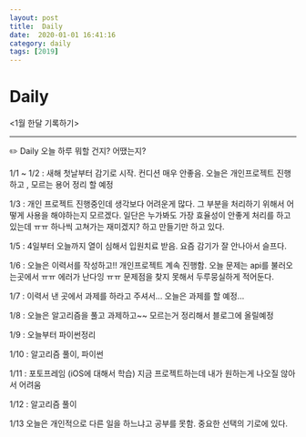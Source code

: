 ```yaml
---
layout: post
title:  Daily
date:  2020-01-01 16:41:16
category: daily
tags: [2019]
---
```


# Daily

<1월 한달 기록하기>

------

✏️ Daily 오늘 하루 뭐할 건지? 어땠는지?

1/1 ~ 1/2  : 새해 첫날부터 감기로 시작. 컨디션 매우 안좋음. 
오늘은 개인프로젝트 진행하고 , 모르는 용어 정리 할 예정

1/3 : 개인 프로젝트 진행중인데 생각보다 어려운게 많다. 
그 부분을 처리하기 위해서 어떻게 사용을 해야하는지 모르겠다. 
일단은 누가봐도 가장 효율성이 안좋게 처리를 하고 있는데 ㅠㅠ 하나씩 고쳐가는 재미겠지? 하고 만들기만 하고 있다. 

1/5 : 4일부터 오늘까지 열이 심해서 입원치료 받음. 요즘 감기가 잘 안나아서 슬프다. 

1/6 : 오늘은 이력서를 작성하고!! 개인프로젝트 계속 진행함. 오늘 문제는 api를 불러오는곳에서 ㅠㅠ 에러가 난다잉 ㅠㅠ 문제점을 찾지 못해서 두루뭉실하게 적어둔다. 

1/7 : 이력서 낸 곳에서 과제를 하라고 주셔서... 오늘은 과제를 할 예정...

1/8 : 오늘은 알고리즘을 풀고 과제하고~~ 모르는거 정리해서 블로그에 올릴예정

1/9 : 오늘부터 파이썬정리

1/10 : 알고리즘 풀이, 파이썬

1/11 : 포토프레임 (iOS에 대해서 학습) 지금 프로젝트하는데 내가 원하는게 나오질 않아서 어려움

1/12 : 알고리즘 풀이

1/13 오늘은 개인적으로 다른 일을 하느냐고 공부를 못함. 중요한 선택의 기로에 있다.
